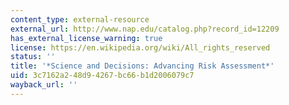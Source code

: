 ```yaml
---
content_type: external-resource
external_url: http://www.nap.edu/catalog.php?record_id=12209
has_external_license_warning: true
license: https://en.wikipedia.org/wiki/All_rights_reserved
status: ''
title: '*Science and Decisions: Advancing Risk Assessment*'
uid: 3c7162a2-48d9-4267-bc66-b1d2006079c7
wayback_url: ''
---
```

